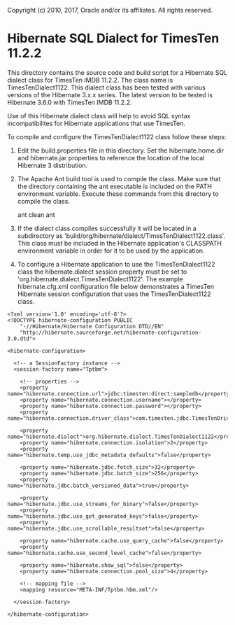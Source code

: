 Copyright (c) 2010, 2017, Oracle and/or its affiliates. All rights reserved.

# Hibernate SQL Dialect for TimesTen 11.2.2

This directory contains the source code and build script for a Hibernate SQL dialect class for TimesTen IMDB 11.2.2. The class name is TimesTenDialect1122. This dialect class has been tested with various versions of the Hibernate 3.x.x series. The latest version to be tested is Hibernate 3.6.0 with TimesTen IMDB 11.2.2.

Use of this Hibernate dialect class will help to avoid SQL syntax incompatibilites for Hibernate applications that use TimesTen. 

To compile and configure the TimesTenDialect1122 class follow these steps:

1. Edit the build.properties file in this directory. Set the hibernate.home.dir and hibernate.jar properties to reference the location of the local Hibernate 3 distribution.

2. The Apache Ant build tool is used to compile the class. Make sure that the directory containing the ant executable is included on the PATH environment variable. Execute these commands from this directory to compile the class.

    ant clean
    ant

3. If the dialect class compiles successfully it will be located in a subdirectory as 'build/org/hibernate/dialect/TimesTenDialect1122.class'. This class must be included in the Hibernate application's CLASSPATH environment variable in order for it to be used by the application.

4. To configure a Hibernate application to use the TimesTenDialect1122 class the hibernate.dialect session property must be set to 'org.hibernate.dialect.TimesTenDialect1122'. The example hibernate.cfg.xml configuration file below demonstrates a TimesTen Hibernate session configuration that uses the TimesTenDialect1122 class.

```text
<?xml version='1.0' encoding='utf-8'?>
<!DOCTYPE hibernate-configuration PUBLIC
    "-//Hibernate/Hibernate Configuration DTD//EN"
    "http://hibernate.sourceforge.net/hibernate-configuration-3.0.dtd">

<hibernate-configuration>

  <!-- a SessionFactory instance -->
  <session-factory name="Tptbm">

    <!-- properties -->
    <property name="hibernate.connection.url">jdbc:timesten:direct:sampledb</property>
    <property name="hibernate.connection.username"></property>
    <property name="hibernate.connection.password"></property>                
    <property name="hibernate.connection.driver_class">com.timesten.jdbc.TimesTenDriver</property> 
   
    <property name="hibernate.dialect">org.hibernate.dialect.TimesTenDialect1122</property>        
    <property name="hibernate.connection.isolation">2</property>  
    <property name="hibernate.temp.use_jdbc_metadata_defaults">false</property>
    
    <property name="hibernate.jdbc.fetch_size">32</property>
    <property name="hibernate.jdbc.batch_size">256</property>
    <property name="hibernate.jdbc.batch_versioned_data">true</property>

    <property name="hibernate.jdbc.use_streams_for_binary">false</property>
    <property name="hibernate.jdbc.use_get_generated_keys">false</property>
    <property name="hibernate.jdbc.use_scrollable_resultset">false</property>
    
    <property name="hibernate.cache.use_query_cache">false</property>
    <property name="hibernate.cache.use_second_level_cache">false</property>
    
    <property name="hibernate.show_sql">false</property>        
    <property name="hibernate.connection.pool_size">4</property>

    <!-- mapping file -->
    <mapping resource="META-INF/Tptbm.hbm.xml"/>

  </session-factory>

</hibernate-configuration>
```
